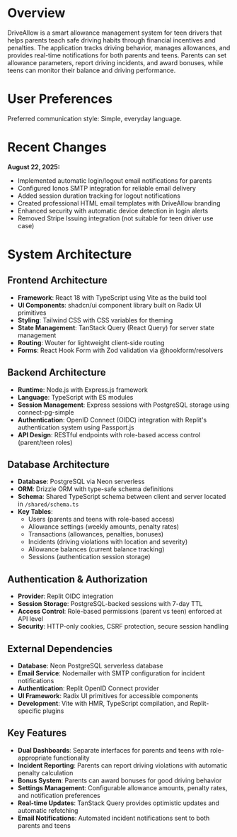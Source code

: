 # Overview

DriveAllow is a smart allowance management system for teen drivers that helps parents teach safe driving habits through financial incentives and penalties. The application tracks driving behavior, manages allowances, and provides real-time notifications for both parents and teens. Parents can set allowance parameters, report driving incidents, and award bonuses, while teens can monitor their balance and driving performance.

# User Preferences

Preferred communication style: Simple, everyday language.

# Recent Changes

**August 22, 2025:**
- Implemented automatic login/logout email notifications for parents
- Configured Ionos SMTP integration for reliable email delivery
- Added session duration tracking for logout notifications
- Created professional HTML email templates with DriveAllow branding
- Enhanced security with automatic device detection in login alerts
- Removed Stripe Issuing integration (not suitable for teen driver use case)

# System Architecture

## Frontend Architecture
- **Framework**: React 18 with TypeScript using Vite as the build tool
- **UI Components**: shadcn/ui component library built on Radix UI primitives
- **Styling**: Tailwind CSS with CSS variables for theming
- **State Management**: TanStack Query (React Query) for server state management
- **Routing**: Wouter for lightweight client-side routing
- **Forms**: React Hook Form with Zod validation via @hookform/resolvers

## Backend Architecture
- **Runtime**: Node.js with Express.js framework
- **Language**: TypeScript with ES modules
- **Session Management**: Express sessions with PostgreSQL storage using connect-pg-simple
- **Authentication**: OpenID Connect (OIDC) integration with Replit's authentication system using Passport.js
- **API Design**: RESTful endpoints with role-based access control (parent/teen roles)

## Database Architecture
- **Database**: PostgreSQL via Neon serverless
- **ORM**: Drizzle ORM with type-safe schema definitions
- **Schema**: Shared TypeScript schema between client and server located in `/shared/schema.ts`
- **Key Tables**:
  - Users (parents and teens with role-based access)
  - Allowance settings (weekly amounts, penalty rates)
  - Transactions (allowances, penalties, bonuses)
  - Incidents (driving violations with location and severity)
  - Allowance balances (current balance tracking)
  - Sessions (authentication session storage)

## Authentication & Authorization
- **Provider**: Replit OIDC integration
- **Session Storage**: PostgreSQL-backed sessions with 7-day TTL
- **Access Control**: Role-based permissions (parent vs teen) enforced at API level
- **Security**: HTTP-only cookies, CSRF protection, secure session handling

## External Dependencies
- **Database**: Neon PostgreSQL serverless database
- **Email Service**: Nodemailer with SMTP configuration for incident notifications
- **Authentication**: Replit OpenID Connect provider
- **UI Framework**: Radix UI primitives for accessible components
- **Development**: Vite with HMR, TypeScript compilation, and Replit-specific plugins

## Key Features
- **Dual Dashboards**: Separate interfaces for parents and teens with role-appropriate functionality
- **Incident Reporting**: Parents can report driving violations with automatic penalty calculation
- **Bonus System**: Parents can award bonuses for good driving behavior
- **Settings Management**: Configurable allowance amounts, penalty rates, and notification preferences
- **Real-time Updates**: TanStack Query provides optimistic updates and automatic refetching
- **Email Notifications**: Automated incident notifications sent to both parents and teens